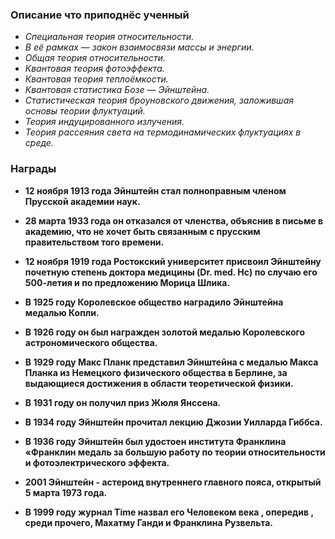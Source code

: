 
### Описание что приподнёс ученный 
* *Специальная теория относительности.*
* *В её рамках — закон взаимосвязи массы и энергии.*
* *Общая теория относительности.*
* *Квантовая теория фотоэффекта.*
* *Квантовая теория теплоёмкости.*
* *Квантовая статистика Бозе — Эйнштейна.*
* *Статистическая теория броуновского движения, заложившая основы теории флуктуаций.*
* *Теория индуцированного излучения.*
* *Теория рассеяния света на термодинамических флуктуациях в среде.* 
### Награды
* __12 ноября 1913 года Эйнштейн стал полноправным членом Прусской академии наук.__ 
* __28 марта 1933 года он отказался от членства, объяснив в письме в академию, что не хочет быть связанным с прусским правительством того времени.__
* __12 ноября 1919 года Ростокский университет присвоил Эйнштейну почетную степень доктора медицины (Dr. med. Hc) по случаю его 500-летия и по предложению Морица Шлика.__
* __В 1925 году Королевское общество наградило Эйнштейна медалью Копли.__ 
* __В 1926 году он был награжден золотой медалью Королевского астрономического общества.__
* __В 1929 году Макс Планк представил Эйнштейна с медалью Макса Планка из Немецкого физического общества в Берлине, за выдающиеся достижения в области теоретической физики.__ 
* __В 1931 году он получил приз Жюля Янссена.__ 
* __В 1934 году Эйнштейн прочитал лекцию Джозии Уилларда Гиббса.__
* __В 1936 году Эйнштейн был удостоен института Франклина «Франклин медаль за большую работу по теории относительности и фотоэлектрического эффекта.__
* __2001 Эйнштейн - астероид внутреннего главного пояса, открытый 5 марта 1973 года.__


* __В 1999 году журнал Time назвал его Человеком века , опередив , среди прочего, Махатму Ганди и Франклина Рузвельта.__